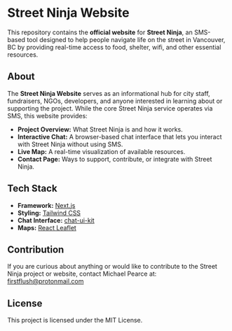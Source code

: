 # Street Ninja Website

This repository contains the **official website** for **Street Ninja**, an SMS-based tool designed to help people navigate life on the street in Vancouver, BC by providing real-time access to food, shelter, wifi, and other essential resources.

## About

The **Street Ninja Website** serves as an informational hub for city staff, fundraisers, NGOs, developers, and anyone interested in learning about or supporting the project. While the core Street Ninja service operates via SMS, this website provides:

- **Project Overview:** What Street Ninja is and how it works.
- **Interactive Chat:** A browser-based chat interface that lets you interact with Street Ninja without using SMS.
- **Live Map:** A real-time visualization of available resources.
- **Contact Page:** Ways to support, contribute, or integrate with Street Ninja.

## Tech Stack

- **Framework:** [Next.js](https://nextjs.org/)
- **Styling:** [Tailwind CSS](https://tailwindcss.com/)
- **Chat Interface:** [chat-ui-kit](https://www.npmjs.com/package/chat-ui-kit)
- **Maps:** [React Leaflet](https://react-leaflet.js.org/)

## Contribution
If you are curious about anything or would like to contribute to the Street Ninja project or website, contact Michael Pearce at: firstflush@protonmail.com

## License
This project is licensed under the MIT License.

